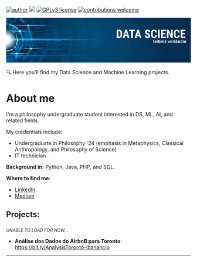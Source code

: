 [![author](https://img.shields.io/badge/author-lbznancio-red.svg)](https://www.linkedin.com/in/leibniz-venâncio-3b7247178/) [![](https://img.shields.io/badge/python-3.7+-blue.svg)](https://www.python.org/downloads/release/python-365/) [![GPLv3 license](https://img.shields.io/badge/License-GPLv3-blue.svg)](http://perso.crans.org/besson/LICENSE.html) [![contributions welcome](https://img.shields.io/badge/contributions-welcome-brightgreen.svg?style=flat)](https://github.com/carlosfab/data_science/issues)

<p align="center">
  <img src="Leibniz Venâncio.png" >
</p>

:mag: Here you'll find my Data Science and Machine Learning projects. 

# About me

I'm a philosophy undergraduate student interested in DS, ML, AI, and related fields.


My credentials include:

* Undergraduate in Philosophy '24 (emphasis in Metaphysics, Classical Anthropology, and Philosophy of Science)
* IT technician

**Background in:** Python, Java, PHP, and SQL.

**Where to find me:**
* [LinkedIn](https://www.linkedin.com/in/leibniz-venâncio-3b7247178/)
* [Medium](https://medium.com/@leibnizvenancio)


## Projects:
<sub>*UNABLE TO LOAD FOR NOW...* </sub>
* **Análise dos Dados do AirbnB para Toronto**: https://bit.ly/AnalysisToronto-lbznancio



---




